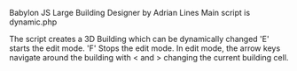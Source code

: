 Babylon JS Large Building Designer by Adrian Lines
Main script is dynamic.php

The script creates a 3D Building which can be dynamically changed
'E' starts the edit mode. 
'F' Stops the edit mode.
In edit mode, the arrow keys navigate around the building with < and > changing the current building cell.
